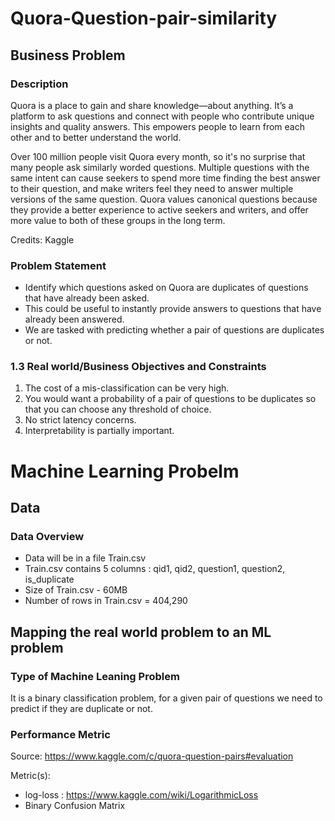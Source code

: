 # Quora-Question-pair-similarity
## Business Problem
### Description

Quora is a place to gain and share knowledge—about anything. It’s a platform to ask questions and connect with people who contribute unique insights and quality answers. This empowers people to learn from each other and to better understand the world.

Over 100 million people visit Quora every month, so it's no surprise that many people ask similarly worded questions. Multiple questions with the same intent can cause seekers to spend more time finding the best answer to their question, and make writers feel they need to answer multiple versions of the same question. Quora values canonical questions because they provide a better experience to active seekers and writers, and offer more value to both of these groups in the long term.

 Credits: Kaggle

### Problem Statement

- Identify which questions asked on Quora are duplicates of questions that have already been asked. 
- This could be useful to instantly provide answers to questions that have already been answered. 
- We are tasked with predicting whether a pair of questions are duplicates or not. 

### 1.3 Real world/Business Objectives and Constraints

1. The cost of a mis-classification can be very high.
2. You would want a probability of a pair of questions to be duplicates so that you can choose any threshold of choice.
3. No strict latency concerns.
4. Interpretability is partially important.

# Machine Learning Probelm
##  Data
###  Data Overview

- Data will be in a file Train.csv
- Train.csv contains 5 columns : qid1, qid2, question1, question2, is_duplicate
- Size of Train.csv - 60MB
- Number of rows in Train.csv = 404,290

##  Mapping the real world problem to an ML problem
###  Type of Machine Leaning Problem

It is a binary classification problem, for a given pair of questions we need to predict if they are duplicate or not.
### Performance Metric

Source: https://www.kaggle.com/c/quora-question-pairs#evaluation

Metric(s):
 
* log-loss : https://www.kaggle.com/wiki/LogarithmicLoss
* Binary Confusion Matrix
